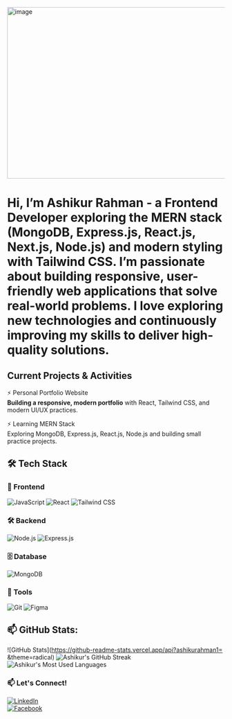 <img width="1584" height="396" alt="image" src="https://github.com/user-attachments/assets/87f8344e-5b85-4b61-9300-53d9bcc61e48" />

# Hi, I’m Ashikur Rahman - a Frontend Developer exploring the MERN stack (MongoDB, Express.js, React.js, Next.js, Node.js) and modern styling with Tailwind CSS. I’m passionate about building **responsive, user-friendly web applications** that solve real-world problems. I love exploring new technologies and continuously improving my skills to deliver high-quality solutions.  

## Current Projects & Activities
⚡ Personal Portfolio Website  
**Building a responsive, modern portfolio** with React, Tailwind CSS, and modern UI/UX practices.

⚡ Learning MERN Stack  
Exploring MongoDB, Express.js, React.js, Node.js and building small practice projects.

## 🛠️ Tech Stack
### 🚀 Frontend

![JavaScript](https://img.shields.io/badge/JavaScript-F7DF1E?style=for-the-badge&logo=javascript&logoColor=black)
![React](https://img.shields.io/badge/React-20232A?style=for-the-badge&logo=react&logoColor=61DAFB)
![Tailwind CSS](https://img.shields.io/badge/Tailwind_CSS-38B2AC?style=for-the-badge&logo=tailwind-css&logoColor=white)

### 🛠️ Backend
![Node.js](https://img.shields.io/badge/Node.js-339933?style=for-the-badge&logo=node.js&logoColor=white)
![Express.js](https://img.shields.io/badge/Express.js-000000?style=for-the-badge&logo=express&logoColor=white)

### 🗄️ Database
![MongoDB](https://img.shields.io/badge/MongoDB-47A248?style=for-the-badge&logo=mongodb&logoColor=white)

### 🧰 Tools
![Git](https://img.shields.io/badge/Git-F05032?style=for-the-badge&logo=git&logoColor=white)
![Figma](https://img.shields.io/badge/Figma-F24E1E?style=for-the-badge&logo=figma&logoColor=white)

## 📫 GitHub Stats:
![GitHub Stats](https://github-readme-stats.vercel.app/api?ashikurahman1= &theme=radical)
![Ashikur's GitHub Streak](https://github-readme-streak-stats.herokuapp.com/?user=ashikurrahman1&theme=dark)
![Ashikur's Most Used Languages](https://github-readme-stats.vercel.app/api/top-langs/?username=ashikurrahman1&layout=compact&theme=dark)


### 📫 Let's Connect!  
[![LinkedIn](https://img.shields.io/badge/LinkedIn-0A66C2?style=for-the-badge&logo=linkedin&logoColor=white)]()  
[![Facebook](https://img.shields.io/badge/Facebook-1877F2?style=for-the-badge&logo=facebook&logoColor=white)]()

<!--
**ashikurahman1/ashikurahman1** is a ✨ _special_ ✨ repository because its `README.md` (this file) appears on your GitHub profile.

Here are some ideas to get you started:

- 🔭 I’m currently working on ...
- 🌱 I’m currently learning ...
- 👯 I’m looking to collaborate on ...
- 🤔 I’m looking for help with ...
- 💬 Ask me about ...
- 📫 How to reach me: ...
- 😄 Pronouns: ...
- ⚡ Fun fact: ...
-->
